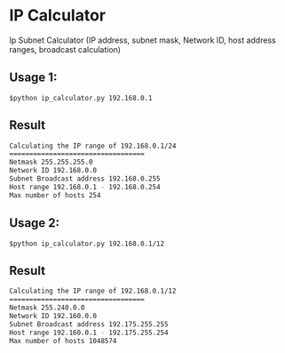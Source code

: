 # IP Calculator
Ip Subnet Calculator (IP address, subnet mask, Network ID, host address ranges, broadcast calculation)
## Usage 1:
`$python ip_calculator.py 192.168.0.1`
## Result
```bash
Calculating the IP range of 192.168.0.1/24
==================================
Netmask 255.255.255.0
Network ID 192.168.0.0
Subnet Broadcast address 192.168.0.255
Host range 192.168.0.1 - 192.168.0.254
Max number of hosts 254
```

## Usage 2:
`$python ip_calculator.py 192.168.0.1/12`
## Result
```bash
Calculating the IP range of 192.168.0.1/12
==================================
Netmask 255.240.0.0
Network ID 192.160.0.0
Subnet Broadcast address 192.175.255.255
Host range 192.160.0.1 - 192.175.255.254
Max number of hosts 1048574
```

